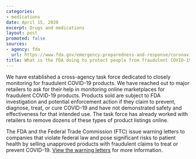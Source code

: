 ```yaml
---
categories:
- medications
date: April 15, 2020
excerpt: Drugs and medications
layout: post
promoted: false
sources:
- agency: fda
  url: https://www.fda.gov/emergency-preparedness-and-response/coronavirus-disease-2019-covid-19/coronavirus-disease-2019-covid-19-frequently-asked-questions
title: What is the FDA doing to protect people from fraudulent COVID-19 products?
---
```


We have established a cross-agency task force dedicated to closely monitoring for fraudulent COVID-19 products. We have reached out to major retailers to ask for their help in monitoring online marketplaces for fraudulent COVID-19 products. Products sold are subject to FDA investigation and potential enforcement action if they claim to prevent, diagnose, treat, or cure COVID-19 and have not demonstrated safety and effectiveness for that intended use. The task force has already worked with retailers to remove dozens of these types of product listings online.

The FDA and the Federal Trade Commission (FTC) issue warning letters to companies that violate federal law and pose significant risks to patient health by selling unapproved products with fraudulent claims to treat or prevent COVID-19. [View the warning letters](https://www.fda.gov/consumers/health-fraud-scams/fraudulent-coronavirus-disease-2019-covid-19-products) for more information.

